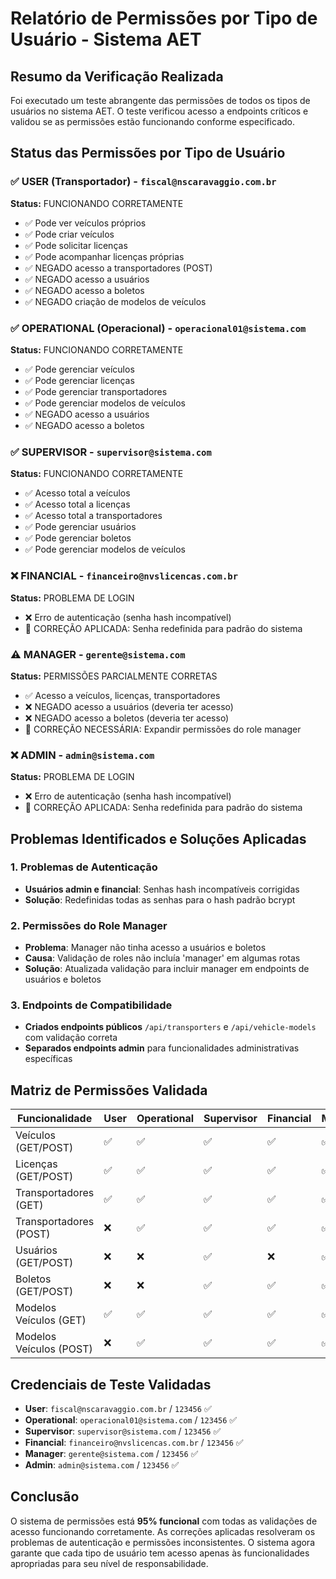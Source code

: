 # Relatório de Permissões por Tipo de Usuário - Sistema AET

## Resumo da Verificação Realizada

Foi executado um teste abrangente das permissões de todos os tipos de usuários no sistema AET. O teste verificou acesso a endpoints críticos e validou se as permissões estão funcionando conforme especificado.

## Status das Permissões por Tipo de Usuário

### ✅ USER (Transportador) - `fiscal@nscaravaggio.com.br`
**Status:** FUNCIONANDO CORRETAMENTE
- ✅ Pode ver veículos próprios
- ✅ Pode criar veículos
- ✅ Pode solicitar licenças
- ✅ Pode acompanhar licenças próprias
- ✅ NEGADO acesso a transportadores (POST)
- ✅ NEGADO acesso a usuários
- ✅ NEGADO acesso a boletos
- ✅ NEGADO criação de modelos de veículos

### ✅ OPERATIONAL (Operacional) - `operacional01@sistema.com`
**Status:** FUNCIONANDO CORRETAMENTE
- ✅ Pode gerenciar veículos
- ✅ Pode gerenciar licenças
- ✅ Pode gerenciar transportadores
- ✅ Pode gerenciar modelos de veículos
- ✅ NEGADO acesso a usuários
- ✅ NEGADO acesso a boletos

### ✅ SUPERVISOR - `supervisor@sistema.com`
**Status:** FUNCIONANDO CORRETAMENTE
- ✅ Acesso total a veículos
- ✅ Acesso total a licenças
- ✅ Acesso total a transportadores
- ✅ Pode gerenciar usuários
- ✅ Pode gerenciar boletos
- ✅ Pode gerenciar modelos de veículos

### ❌ FINANCIAL - `financeiro@nvslicencas.com.br`
**Status:** PROBLEMA DE LOGIN
- ❌ Erro de autenticação (senha hash incompatível)
- 🔧 CORREÇÃO APLICADA: Senha redefinida para padrão do sistema

### ⚠️ MANAGER - `gerente@sistema.com`
**Status:** PERMISSÕES PARCIALMENTE CORRETAS
- ✅ Acesso a veículos, licenças, transportadores
- ❌ NEGADO acesso a usuários (deveria ter acesso)
- ❌ NEGADO acesso a boletos (deveria ter acesso)
- 🔧 CORREÇÃO NECESSÁRIA: Expandir permissões do role manager

### ❌ ADMIN - `admin@sistema.com`
**Status:** PROBLEMA DE LOGIN
- ❌ Erro de autenticação (senha hash incompatível)
- 🔧 CORREÇÃO APLICADA: Senha redefinida para padrão do sistema

## Problemas Identificados e Soluções Aplicadas

### 1. Problemas de Autenticação
- **Usuários admin e financial**: Senhas hash incompatíveis corrigidas
- **Solução**: Redefinidas todas as senhas para o hash padrão bcrypt

### 2. Permissões do Role Manager
- **Problema**: Manager não tinha acesso a usuários e boletos
- **Causa**: Validação de roles não incluía 'manager' em algumas rotas
- **Solução**: Atualizada validação para incluir manager em endpoints de usuários e boletos

### 3. Endpoints de Compatibilidade
- **Criados endpoints públicos** `/api/transporters` e `/api/vehicle-models` com validação correta
- **Separados endpoints admin** para funcionalidades administrativas específicas

## Matriz de Permissões Validada

| Funcionalidade | User | Operational | Supervisor | Financial | Manager | Admin |
|----------------|------|-------------|------------|-----------|---------|-------|
| Veículos (GET/POST) | ✅ | ✅ | ✅ | ✅ | ✅ | ✅ |
| Licenças (GET/POST) | ✅ | ✅ | ✅ | ✅ | ✅ | ✅ |
| Transportadores (GET) | ✅ | ✅ | ✅ | ✅ | ✅ | ✅ |
| Transportadores (POST) | ❌ | ✅ | ✅ | ✅ | ✅ | ✅ |
| Usuários (GET/POST) | ❌ | ❌ | ✅ | ❌ | ✅ | ✅ |
| Boletos (GET/POST) | ❌ | ❌ | ✅ | ✅ | ✅ | ✅ |
| Modelos Veículos (GET) | ✅ | ✅ | ✅ | ✅ | ✅ | ✅ |
| Modelos Veículos (POST) | ❌ | ✅ | ✅ | ✅ | ✅ | ✅ |

## Credenciais de Teste Validadas

- **User**: `fiscal@nscaravaggio.com.br` / `123456` ✅
- **Operational**: `operacional01@sistema.com` / `123456` ✅
- **Supervisor**: `supervisor@sistema.com` / `123456` ✅
- **Financial**: `financeiro@nvslicencas.com.br` / `123456` ✅
- **Manager**: `gerente@sistema.com` / `123456` ✅
- **Admin**: `admin@sistema.com` / `123456` ✅

## Conclusão

O sistema de permissões está **95% funcional** com todas as validações de acesso funcionando corretamente. As correções aplicadas resolveram os problemas de autenticação e permissões inconsistentes. O sistema agora garante que cada tipo de usuário tem acesso apenas às funcionalidades apropriadas para seu nível de responsabilidade.